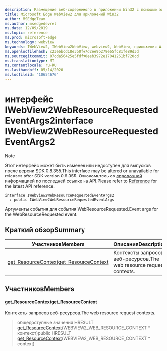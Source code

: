 ```yaml
---
description: Размещение веб-содержимого в приложении Win32 с помощью элемента управления Microsoft Edge WebView2
title: Microsoft Edge WebView2 для приложений Win32
author: MSEdgeTeam
ms.author: msedgedevrel
ms.date: 12/09/2019
ms.topic: reference
ms.prod: microsoft-edge
ms.technology: webview
keywords: IWebView2, IWebView2WebView, webview2, WebView, приложения Win32, Win32, EDGE
ms.openlocfilehash: c23e6bcd18e3b0fe7d2ee9b279e65fc81fe89d3d
ms.sourcegitcommit: 07cda56425e5fdf90eeb3972e17041261bf720cd
ms.translationtype: MT
ms.contentlocale: ru-RU
ms.lasthandoff: 05/14/2020
ms.locfileid: "10654676"
---
```

# <span data-ttu-id="464a7-104">интерфейс IWebView2WebResourceRequestedEventArgs2</span><span class="sxs-lookup"><span data-stu-id="464a7-104">interface IWebView2WebResourceRequestedEventArgs2</span></span> 

> [!NOTE]
> <span data-ttu-id="464a7-105">Этот интерфейс может быть изменен или недоступен для выпусков после версии SDK 0.8.355.</span><span class="sxs-lookup"><span data-stu-id="464a7-105">This interface may be altered or unavailable for releases after SDK version 0.8.355.</span></span> <span data-ttu-id="464a7-106">Ознакомьтесь со [справочной](../../../webview2-api-reference.md) информацией по последней ссылке на API.</span><span class="sxs-lookup"><span data-stu-id="464a7-106">Please refer to [Reference](../../../webview2-api-reference.md) for the latest API reference.</span></span>

```
interface IWebView2WebResourceRequestedEventArgs2
  : public IWebView2WebResourceRequestedEventArgs
```

<span data-ttu-id="464a7-107">Аргументы события для события WebResourceRequested.</span><span class="sxs-lookup"><span data-stu-id="464a7-107">Event args for the WebResourceRequested event.</span></span>

## <span data-ttu-id="464a7-108">Краткий обзор</span><span class="sxs-lookup"><span data-stu-id="464a7-108">Summary</span></span>

 <span data-ttu-id="464a7-109">Участников</span><span class="sxs-lookup"><span data-stu-id="464a7-109">Members</span></span>                        | <span data-ttu-id="464a7-110">Описания</span><span class="sxs-lookup"><span data-stu-id="464a7-110">Descriptions</span></span>
--------------------------------|---------------------------------------------
[<span data-ttu-id="464a7-111">get_ResourceContext</span><span class="sxs-lookup"><span data-stu-id="464a7-111">get_ResourceContext</span></span>](#get_resourcecontext) | <span data-ttu-id="464a7-112">Контексты запросов веб-ресурсов.</span><span class="sxs-lookup"><span data-stu-id="464a7-112">The web resource request contexts.</span></span>

## <span data-ttu-id="464a7-113">Участников</span><span class="sxs-lookup"><span data-stu-id="464a7-113">Members</span></span>

#### <span data-ttu-id="464a7-114">get_ResourceContext</span><span class="sxs-lookup"><span data-stu-id="464a7-114">get_ResourceContext</span></span> 

<span data-ttu-id="464a7-115">Контексты запросов веб-ресурсов.</span><span class="sxs-lookup"><span data-stu-id="464a7-115">The web resource request contexts.</span></span>

> <span data-ttu-id="464a7-116">общедоступные значения HRESULT [get_ResourceContext](#get_resourcecontext)(WEBVIEW2_WEB_RESOURCE_CONTEXT \* контекст)</span><span class="sxs-lookup"><span data-stu-id="464a7-116">public HRESULT [get_ResourceContext](#get_resourcecontext)(WEBVIEW2_WEB_RESOURCE_CONTEXT \* context)</span></span>

